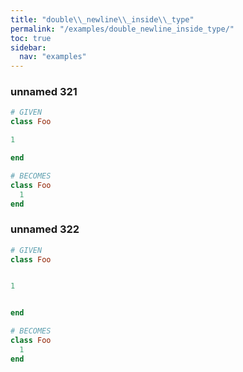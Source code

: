 ```yaml
---
title: "double\\_newline\\_inside\\_type"
permalink: "/examples/double_newline_inside_type/"
toc: true
sidebar:
  nav: "examples"
---
```


### unnamed 321
```ruby
# GIVEN
class Foo

1

end
```
```ruby
# BECOMES
class Foo
  1
end
```
### unnamed 322
```ruby
# GIVEN
class Foo


1


end
```
```ruby
# BECOMES
class Foo
  1
end
```

